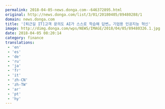 ```yaml
---
permalink: 2018-04-05-news.donga.com--646372895.html
original: http://news.donga.com/list/3/01/20180405/89480288/1
domain: news.donga.com
title: '[퇴근길 IT]고객 문의도 AI가 스스로 학습해 답변… 기업용 인공지능 혁신'
image: http://dimg.donga.com/wps/NEWS/IMAGE/2018/04/05/89480326.1.jpg
date: 2018-04-05 08:20:14
category: finance
translations: 
 - 'en'
 - 'es'
 - 'de'
 - 'ru'
 - 'ja'
 - 'fr'
 - 'it'
 - 'zh-CN'
 - 'zh-TW'
 - 'ar'
 - 'pt'
 - 'hy'
---
```



